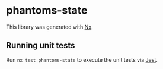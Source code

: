 # phantoms-state

This library was generated with [Nx](https://nx.dev).

## Running unit tests

Run `nx test phantoms-state` to execute the unit tests via [Jest](https://jestjs.io).
